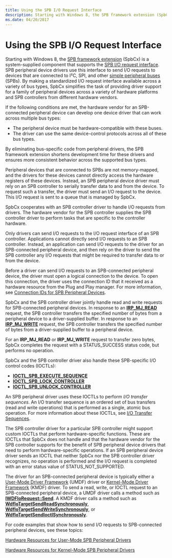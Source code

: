 ```yaml
---
title: Using the SPB I/O Request Interface
description: Starting with Windows 8, the SPB framework extension (SpbCx) is a system-supplied component that supports the SPB I/O request interface.
ms.date: 04/20/2017
---
```


# Using the SPB I/O Request Interface

Starting with Windows 8, the [SPB framework extension](./spb-framework-extension.md) (SpbCx) is a system-supplied component that supports the [SPB I/O request interface](/previous-versions/hh698224(v=vs.85)). SPB peripheral device drivers use this interface to send I/O requests to devices that are connected to I²C, SPI, and other [simple peripheral buses](/previous-versions/hh450903(v=vs.85)) (SPBs). By making a standardized I/O request interface available across a variety of bus types, SpbCx simplifies the task of providing driver support for a family of peripheral devices across a variety of hardware platforms and SPB controllers from different hardware vendors.

If the following conditions are met, the hardware vendor for an SPB-connected peripheral device can develop one device driver that can work across multiple bus types:

- The peripheral device must be hardware-compatible with these buses.
- The driver can use the same device-control protocols across all of these bus types.

By eliminating bus-specific code from peripheral drivers, the SPB framework extension shortens development time for these drivers and ensures more consistent behavior across the supported bus types.

Peripheral devices that are connected to SPBs are not memory-mapped, and the drivers for these devices cannot directly access the hardware registers of these devices. Instead, an SPB peripheral device driver must rely on an SPB controller to serially transfer data to and from the device. To request such a transfer, the driver must send an I/O request to the device. This I/O request is sent to a queue that is managed by SpbCx.

SpbCx cooperates with an SPB controller driver to handle I/O requests from drivers. The hardware vendor for the SPB controller supplies the SPB controller driver to perform tasks that are specific to the controller hardware.

Only drivers can send I/O requests to the I/O request interface of an SPB controller. Applications cannot directly send I/O requests to an SPB controller. Instead, an application can send I/O requests to the driver for an SPB-connected peripheral device, and then rely on the driver to send the SPB controller any I/O requests that might be required to transfer data to or from the device.

Before a driver can send I/O requests to an SPB-connected peripheral device, the driver must open a logical connection to the device. To open this connection, the driver uses the connection ID that it received as a hardware resource from the Plug and Play manager. For more information, see [Connection IDs for SPB Peripheral Devices](./connection-ids-for-spb-connected-peripheral-devices.md).

SpbCx and the SPB controller driver jointly handle read and write requests for SPB-connected peripheral devices. In response to an [**IRP\_MJ\_READ**](/previous-versions/ff546883(v=vs.85)) request, the SPB controller transfers the specified number of bytes from a peripheral device to a driver-supplied buffer. In response to an [**IRP\_MJ\_WRITE**](/previous-versions//ff546904(v=vs.85)) request, the SPB controller transfers the specified number of bytes from a driver-supplied buffer to a peripheral device.

For an **IRP\_MJ\_READ** or **IRP\_MJ\_WRITE** request to transfer zero bytes, SpbCx completes the request with a STATUS\_SUCCESS status code, but performs no operation.

SpbCx and the SPB controller driver also handle these SPB-specific I/O control codes (IOCTLs):

- [**IOCTL\_SPB\_EXECUTE\_SEQUENCE**](./spb-ioctls.md#ioctl_spb_execute_sequence-control-code)
- [**IOCTL\_SPB\_LOCK\_CONTROLLER**](./spb-ioctls.md#ioctl_spb_lock_controller-control-code)
- [**IOCTL\_SPB\_UNLOCK\_CONTROLLER**](./spb-ioctls.md#ioctl_spb_unlock_controller-control-code)

An SPB peripheral driver uses these IOCTLs to perform *I/O transfer sequences*. An I/O transfer sequence is an ordered set of bus transfers (read and write operations) that is performed as a single, atomic bus operation. For more information about these IOCTLs, see [I/O Transfer Sequences](./i-o-transfer-sequences.md).

The SPB controller driver for a particular SPB controller might support custom IOCTLs that perform hardware-specific functions. These are IOCTLs that SpbCx does not handle and that the hardware vendor for the SPB controller supports for the benefit of SPB peripheral device drivers that need to perform hardware-specific operations. If an SPB peripheral device driver sends an IOCTL that neither SpbCx nor the SPB controller driver recognizes, no operation is performed and the I/O request is completed with an error status value of STATUS\_NOT\_SUPPORTED.

The driver for an SPB-connected peripheral device is typically either a [User-Mode Driver Framework](../wdf/overview-of-the-umdf.md) (UMDF) driver or [Kernel-Mode Driver Framework](../wdf/index.md) (KMDF) driver. To send a read, write, or IOCTL request to an SPB-connected peripheral device, a UMDF driver calls a method such as [**IWDFIoRequest::Send**](/windows-hardware/drivers/ddi/wudfddi/nf-wudfddi-iwdfiorequest-send). A KMDF driver calls a method such as [**WdfIoTargetSendReadSynchronously**](/windows-hardware/drivers/ddi/wdfiotarget/nf-wdfiotarget-wdfiotargetsendreadsynchronously), [**WdfIoTargetSendWriteSynchronously**](/windows-hardware/drivers/ddi/wdfiotarget/nf-wdfiotarget-wdfiotargetsendwritesynchronously), or [**WdfIoTargetSendIoctlSynchronously**](/windows-hardware/drivers/ddi/wdfiotarget/nf-wdfiotarget-wdfiotargetsendioctlsynchronously).

For code examples that show how to send I/O requests to SPB-connected peripheral devices, see these topics:

[Hardware Resources for User-Mode SPB Peripheral Drivers](./hardware-resources-for-user-mode-spb-peripheral-drivers.md)

[Hardware Resources for Kernel-Mode SPB Peripheral Drivers](./hardware-resources-for-kernel-mode-spb-peripheral-drivers.md)
